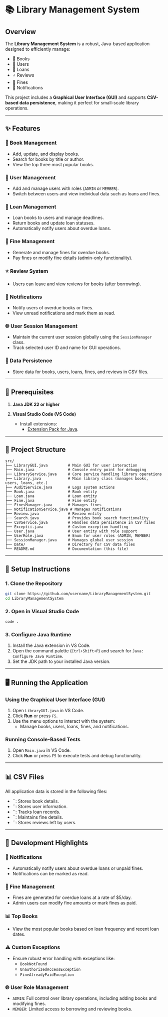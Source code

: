 # 📚 Library Management System

## Overview

The **Library Management System** is a robust, Java-based application designed to efficiently manage:

- 📘 Books
- 👤 Users
- 📑 Loans
- ⭐ Reviews
- 💸 Fines
- 🔔 Notifications

This project includes a **Graphical User Interface (GUI)** and supports **CSV-based data persistence**, making it perfect for small-scale library operations.

---

## ✨ Features

### 📘 Book Management

- Add, update, and display books.
- Search for books by title or author.
- View the top three most popular books.

### 👤 User Management

- Add and manage users with roles (`ADMIN` or `MEMBER`).
- Switch between users and view individual data such as loans and fines.

### 📑 Loan Management

- Loan books to users and manage deadlines.
- Return books and update loan statuses.
- Automatically notify users about overdue loans.

### 💸 Fine Management

- Generate and manage fines for overdue books.
- Pay fines or modify fine details (admin-only functionality).

### ⭐ Review System

- Users can leave and view reviews for books (after borrowing).

### 🔔 Notifications

- Notify users of overdue books or fines.
- View unread notifications and mark them as read.

### 🌐 User Session Management

- Maintain the current user session globally using the `SessionManager` class.
- Track selected user ID and name for GUI operations.

### 📂 Data Persistence

- Store data for books, users, loans, fines, and reviews in CSV files.

---

## 🔧 Prerequisites

1. **Java JDK 22 or higher**


2. **Visual Studio Code (VS Code)**

   - Install extensions:
     - [Extension Pack for Java](https://marketplace.visualstudio.com/items?itemName=vscjava.vscode-java-pack).


---

## 📂 Project Structure

```
src/
├── LibraryGUI.java         # Main GUI for user interaction
├── Main.java               # Console entry point for debugging
├── LibraryService.java     # Core service handling library operations
├── Library.java            # Main library class (manages books, users, loans, etc.)
├── AuditService.java       # Logs system actions
├── Book.java               # Book entity
├── Loan.java               # Loan entity
├── Fine.java               # Fine entity
├── FinesManager.java       # Manages fines
├── NotificationService.java # Manages notifications
├── Review.java             # Review entity
├── Search.java             # Provides book search functionality
├── CSVService.java         # Handles data persistence in CSV files
├── Exceptii.java           # Custom exception handling
├── User.java               # User entity with role support
├── UserRole.java           # Enum for user roles (ADMIN, MEMBER)
├── SessionManager.java     # Manages global user session
├── Date/                   # Directory for CSV data files
└── README.md               # Documentation (this file)
```

---

## 🚀 Setup Instructions

### 1. Clone the Repository

```bash
git clone https://github.com/username/LibraryManagementSystem.git
cd LibraryManagementSystem
```

### 2. Open in Visual Studio Code

```bash
code .
```

### 3. Configure Java Runtime

1. Install the Java extension in VS Code.
2. Open the command palette (`Ctrl+Shift+P`) and search for `Java: Configure Java Runtime`.
3. Set the JDK path to your installed Java version.

---

## 🖥️ Running the Application

### Using the Graphical User Interface (GUI)

1. Open `LibraryGUI.java` in VS Code.
2. Click **Run** or press `F5`.
3. Use the menu options to interact with the system:
   - Manage books, users, loans, fines, and notifications.

### Running Console-Based Tests

1. Open `Main.java` in VS Code.
2. Click **Run** or press `F5` to execute tests and debug functionality.

---

## 📊 CSV Files

All application data is stored in the following files:

- ``: Stores book details.
- ``: Stores user information.
- ``: Tracks loan records.
- ``: Maintains fine details.
- ``: Stores reviews left by users.

---

## 🌟 Development Highlights

### 🔔 Notifications

- Automatically notify users about overdue loans or unpaid fines.
- Notifications can be marked as read.

### 💸 Fine Management

- Fines are generated for overdue loans at a rate of \$5/day.
- Admin users can modify fine amounts or mark fines as paid.

### 📊 Top Books

- View the most popular books based on loan frequency and recent loan dates.

### ⚠️ Custom Exceptions

- Ensure robust error handling with exceptions like:
  - `BookNotFound`
  - `UnauthorizedAccessException`
  - `FineAlreadyPaidException`

### 🌐 User Role Management

- `ADMIN`: Full control over library operations, including adding books and modifying fines.
- `MEMBER`: Limited access to borrowing and reviewing books.

